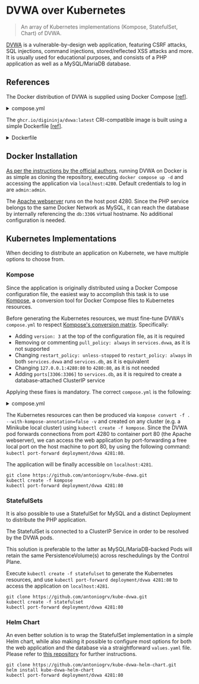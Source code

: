 # DVWA over Kubernetes

> An array of Kubernetes implementations (Kompose, StatefulSet, Chart) of DVWA.

[DVWA](https://github.com/digininja/DVWA?tab=readme-ov-file#damn-vulnerable-web-application) is a vulnerable-by-design web application, featuring CSRF attacks, SQL injections, command injections, stored/reflected XSS attacks and more. It is usually used for educational purposes, and consists of a PHP application as well as a MySQL/MariaDB database.

## References

The Docker distribution of DVWA is supplied using Docker Compose [[ref]](https://github.com/digininja/DVWA/blob/master/compose.yml).

<details>
  <summary>compose.yml</summary>

```yaml
volumes:
  dvwa:

networks:
  dvwa:

services:
  dvwa:
    build: .
    image: ghcr.io/digininja/dvwa:latest
    # Change `always` to `build` to build from local source
    pull_policy: always
    environment:
      - DB_SERVER=db
    depends_on:
      - db
    networks:
      - dvwa
    ports:
      - 127.0.0.1:4280:80
    restart: unless-stopped

  db:
    image: docker.io/library/mariadb:10
    environment:
      - MYSQL_ROOT_PASSWORD=dvwa
      - MYSQL_DATABASE=dvwa
      - MYSQL_USER=dvwa
      - MYSQL_PASSWORD=p@ssw0rd
    volumes:
      - dvwa:/var/lib/mysql
    networks:
      - dvwa
    restart: unless-stopped
```
</details>

The `ghcr.io/digininja/dvwa:latest` CRI-compatible image is built using a simple Dockerfile [[ref]](https://github.com/digininja/DVWA/blob/master/Dockerfile).
<details>
  <summary>Dockerfile</summary>

```yaml
FROM docker.io/library/php:8-apache

LABEL org.opencontainers.image.source=https://github.com/digininja/DVWA
LABEL org.opencontainers.image.description="DVWA pre-built image."
LABEL org.opencontainers.image.licenses="gpl-3.0"

WORKDIR /var/www/html

# https://www.php.net/manual/en/image.installation.php
RUN apt-get update \
 && export DEBIAN_FRONTEND=noninteractive \
 && apt-get install -y zlib1g-dev libpng-dev libjpeg-dev libfreetype6-dev iputils-ping \
 && apt-get clean -y && rm -rf /var/lib/apt/lists/* \
 && docker-php-ext-configure gd --with-jpeg --with-freetype \
 # Use pdo_sqlite instead of pdo_mysql if you want to use sqlite
 && docker-php-ext-install gd mysqli pdo pdo_mysql

COPY --chown=www-data:www-data . .
COPY --chown=www-data:www-data config/config.inc.php.dist config/config.inc.php
```
</details>

## Docker Installation

[As per the instructions by the official authors](https://github.com/digininja/DVWA/tree/master#docker), running DVWA on Docker is as simple as cloning the repository, executing `docker compose up -d` and accessing the application via `localhost:4280`. Default credentials to log in are `admin:admin`.

The [Apache webserver](https://hub.docker.com/layers/library/php/8-apache/images/sha256-20a5a87a4752077ff5dc3621a1c107295d6c976e09e95aa5f8fa369471922599?context=explore) runs on the host post 4280. Since the PHP service belongs to the same Docker Network as MySQL, it can reach the database by internally referencing the `db:3306` virtual hostname. No additional configuration is needed.


## Kubernetes Implementations

When deciding to distribute an application on Kubernete, we have multiple options to choose from.

### Kompose

Since the application is originally distributed using a Docker Compose configuration file, the easiest way to accomplish this task is to use [Kompose](https://kubernetes.io/docs/tasks/configure-pod-container/translate-compose-kubernetes/), a conversion tool for Docker Compose files to Kubernetes resources.

Before generating the Kubernetes resources, we must fine-tune DVWA's `compose.yml` to respect [Kompose's conversion matrix](https://kompose.io/conversion/). Specifically:
- Adding `version: 3` at the top of the configuration file, as it is required
- Removing or commenting `pull_policy: always` in `services.dvwa`, as it is not supported
- Changing `restart_policy: unless-stopped` to `restart_policy: always` in both `services.dvwa` and `services.db`, as it is equivalent
- Changing `127.0.0.1:4280:80` to `4280:80`, as it is not needed
- Adding `ports[3306:3306]` to `services.db`, as it is required to create a database-attached ClusterIP service 

Applying these fixes is mandatory. The correct `compose.yml` is the following:

<details>
  <summary>compose.yml</summary>
  
  ```yaml
  version: '3'

	volumes:
	  dvwa:

	networks:
	  dvwa:

	services:
	  dvwa:
	    build: .
	    image: ghcr.io/digininja/dvwa:latest
	    environment:
	      - DB_SERVER=db
	    depends_on:
	      - db
	    networks:
	      - dvwa
	    ports:
	      - 4280:80
	    restart: always

	  db:
	    image: docker.io/library/mariadb:10
	    environment:
	      - MYSQL_ROOT_PASSWORD=dvwa
	      - MYSQL_DATABASE=dvwa
	      - MYSQL_USER=dvwa
	      - MYSQL_PASSWORD=p@ssw0rd
	    networks:
	      - dvwa
	    volumes:
	      - dvwa:/var/lib/mysql
	    restart: always
      ports: 
        - 3306:3306
  ```
</details>

The Kubernetes resources can then be produced via `kompose convert -f . --with-kompose-annotation=false -v` and created on any cluster (e.g. a Minikube local cluster) using `kubectl create -f kompose`. Since the DVWA pod forwards connections from port 4280 to container port 80 (the Apache webserver), we can access the web application by port-forwarding a free local port on the host machine to port 80, by using the following command: `kubectl port-forward deployment/dvwa 4281:80`. 

The application will be finally accessible on `localhost:4281`.

```
git clone https://github.com/antoniogrv/kube-dvwa.git
kubectl create -f kompose
kubectl port-forward deployment/dvwa 4281:80
```

### StatefulSets

It is also possible to use a StatefulSet for MySQL and a distinct Deployment to distribute the PHP application.

The StatefulSet is connected to a ClusterIP Service in order to be resolved by the DVWA pods.

This solution is preferable to the latter as MySQL/MariaDB-backed Pods will retain the same PersistenceVolume(s) across reschedulings by the Control Plane.

Execute `kubectl create -f statefulset` to generate the Kubernetes resources, and use `kubectl port-forward deployment/dvwa 4281:80` to access the application on `localhost:4281`.

```
git clone https://github.com/antoniogrv/kube-dvwa.git
kubectl create -f statefulset
kubectl port-forward deployment/dvwa 4281:80
```

### Helm Chart

An even better solution is to wrap the StatefulSet implementation in a simple Helm chart, while also making it possible to configure most options for both the web application and the database via a straightforward `values.yaml` file. Please refer to [this repository](https://github.com/antoniogrv/kube-dvwa-helm-chart) for further instructions.

```
git clone https://github.com/antoniogrv/kube-dvwa-helm-chart.git
helm install kube-dvwa-helm-chart
kubectl port-forward deployment/dvwa 4281:80
```
